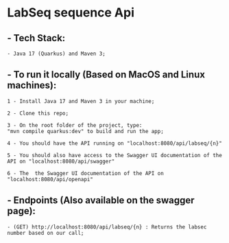 # LabSeq sequence Api

## - Tech Stack:

    - Java 17 (Quarkus) and Maven 3;

## - To run it locally (Based on MacOS and Linux machines):

    1 - Install Java 17 and Maven 3 in your machine;

    2 - Clone this repo;

    3 - On the root folder of the project, type:
    "mvn compile quarkus:dev" to build and run the app;

    4 - You should have the API running on "localhost:8080/api/labseq/{n}"

    5 - You should also have access to the Swagger UI documentation of the API on "localhost:8080/api/swagger"

    6 - The  the Swagger UI documentation of the API on "localhost:8080/api/openapi"

## - Endpoints (Also available on the swagger page):

    - (GET) http://localhost:8080/api/labseq/{n} : Returns the labsec number based on our call;